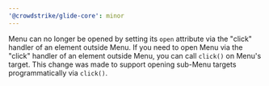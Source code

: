 ```yaml
---
'@crowdstrike/glide-core': minor
---
```


Menu can no longer be opened by setting its `open` attribute via the "click" handler of an element outside Menu.
If you need to open Menu via the "click" handler of an element outside Menu, you can call `click()` on Menu's target.
This change was made to support opening sub-Menu targets programmatically via `click()`.
